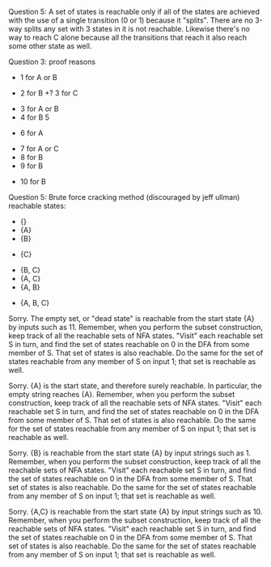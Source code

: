 Question 5: A set of states is reachable only if all of the states are achieved with the use of a single transition (0 or 1) because it "splits". There are no 3-way splits any set with 3 states in it is not reachable. Likewise there's no way to reach C alone because all the transitions that reach it also reach some other state as well.


Question 3:
proof reasons
- 1 for A or B
+ 2 for B
+? 3 for C
- 3 for A or B
- 4 for B
  5
+ 6 for A
- 7 for A or C
- 8 for B
- 9 for B
+ 10 for B


Question 5:
Brute force cracking method (discouraged by jeff ullman)
reachable states:
- {}
- {A}
- {B}
+ {C}
- {B, C}
- {A, C}
- {A, B}
+ {A, B, C}

Sorry. The empty set, or "dead state" is reachable from the start state {A} by inputs such as 11. Remember, when you perform the subset construction, keep track of all the reachable sets of NFA states. "Visit" each reachable set S in turn, and find the set of states reachable on 0 in the DFA from some member of S. That set of states is also reachable. Do the same for the set of states reachable from any member of S on input 1; that set is reachable as well.

Sorry. {A} is the start state, and therefore surely reachable. In particular, the empty string reaches {A}. Remember, when you perform the subset construction, keep track of all the reachable sets of NFA states. "Visit" each reachable set S in turn, and find the set of states reachable on 0 in the DFA from some member of S. That set of states is also reachable. Do the same for the set of states reachable from any member of S on input 1; that set is reachable as well.

Sorry. {B} is reachable from the start state {A} by input strings such as 1. Remember, when you perform the subset construction, keep track of all the reachable sets of NFA states. "Visit" each reachable set S in turn, and find the set of states reachable on 0 in the DFA from some member of S. That set of states is also reachable. Do the same for the set of states reachable from any member of S on input 1; that set is reachable as well.

Sorry. {A,C} is reachable from the start state {A} by input strings such as 10. Remember, when you perform the subset construction, keep track of all the reachable sets of NFA states. "Visit" each reachable set S in turn, and find the set of states reachable on 0 in the DFA from some member of S. That set of states is also reachable. Do the same for the set of states reachable from any member of S on input 1; that set is reachable as well.